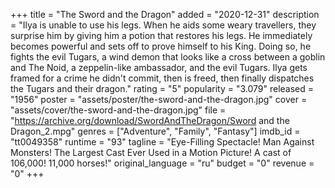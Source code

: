 +++
title = "The Sword and the Dragon"
added = "2020-12-31"
description = "Ilya is unable to use his legs. When he aids some weary travellers, they surprise him by giving him a potion that restores his legs. He immediately becomes powerful and sets off to prove himself to his King. Doing so, he fights the evil Tugars, a wind demon that looks like a cross between a goblin and The Noid, a zeppelin-like ambassador, and the evil Tugars. Ilya gets framed for a crime he didn't commit, then is freed, then finally dispatches the Tugars and their dragon."
rating = "5"
popularity = "3.079"
released = "1956"
poster = "assets/poster/the-sword-and-the-dragon.jpg"
cover = "assets/cover/the-sword-and-the-dragon.jpg"
file = "https://archive.org/download/SwordAndTheDragon/Sword and the Dragon_2.mpg"
genres = ["Adventure", "Family", "Fantasy"]
imdb_id = "tt0049358"
runtime = "93"
tagline = "Eye-Filling Spectacle! Man Against Monsters! The Largest Cast Ever Used in a Motion Picture! A cast of 106,000! 11,000 horses!"
original_language = "ru"
budget = "0"
revenue = "0"
+++